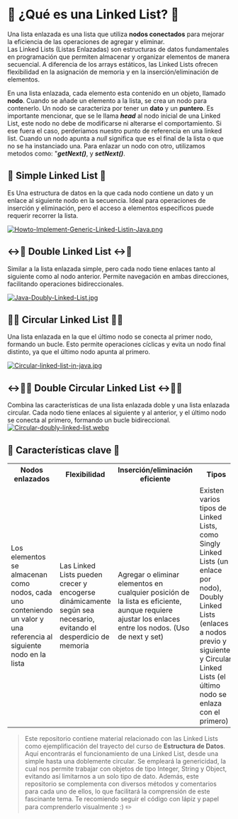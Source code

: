 # 🔗 ¿Qué es una Linked List? 🔗
Una lista enlazada es una lista que utiliza __nodos conectados__ para mejorar la eficiencia de las operaciones de agregar y eliminar.  
Las Linked Lists (Listas Enlazadas) son estructuras de datos fundamentales en programación que permiten almacenar y organizar 
elementos de manera secuencial. A diferencia de los arrays estáticos, las Linked Lists ofrecen flexibilidad en la asignación de memoria 
y en la inserción/eliminación de elementos.  

En una lista enlazada, cada elemento esta contenido en un objeto, llamado __nodo__. Cuando se añade un elemento a la lista, se crea un nodo para contenerlo. Un nodo se caracteriza por tener un __dato__ y un __puntero__. Es importante mencionar, que se le llama ***head*** al nodo inicial de una Linked List, este nodo no debe de modificarse ni alterarse el comportamiento. Si ese fuera el caso, perderiamos nuestro punto de referencia en una linked list. Cuando un nodo apunta a _null_ significa que es el final de la lista o que no se ha instanciado una. Para enlazar un nodo con otro, utilizamos metodos como: "***getNext()***, y ***setNext()***. 

## 📝 Simple Linked List 📝
Es Una estructura de datos en la que cada nodo contiene un dato y un enlace al siguiente nodo en la secuencia. Ideal para operaciones de inserción y eliminación, pero el acceso a elementos específicos puede requerir recorrer la lista. 
 
[![Howto-Implement-Generic-Linked-Listin-Java.png](https://i.postimg.cc/8CvFPjsk/Howto-Implement-Generic-Linked-Listin-Java.png)](https://postimg.cc/qtkB1B8W)

## ↔️📝 Double Linked List ↔️📝
Similar a la lista enlazada simple, pero cada nodo tiene enlaces tanto al siguiente como al nodo anterior. Permite navegación en ambas direcciones, facilitando operaciones bidireccionales.  

[![Java-Doubly-Linked-List.jpg](https://i.postimg.cc/XqJLv2sT/Java-Doubly-Linked-List.jpg)](https://postimg.cc/PpgY3Ms4)

## 🔄📝 Circular Linked List 🔄📝
Una lista enlazada en la que el último nodo se conecta al primer nodo, formando un bucle. Esto permite operaciones cíclicas y evita un nodo final distinto, ya que el último nodo apunta al primero.  

[![Circular-linked-list-in-java.jpg](https://i.postimg.cc/nh8K8ct8/Circular-linked-list-in-java.jpg)](https://postimg.cc/8jHfMG5w)

## ↔️🔄📝 Double Circular Linked List ↔️🔄📝
Combina las características de una lista enlazada doble y una lista enlazada circular. Cada nodo tiene enlaces al siguiente y al anterior, y el último nodo se conecta al primero, formando un bucle bidireccional.  
[![Circular-doubly-linked-list.webp](https://i.postimg.cc/XqfFKmsZ/Circular-doubly-linked-list.webp)](https://postimg.cc/m1rtBXfR)

  
## 🔑 Características clave  🔑
<table>
<tr>
<th>Nodos enlazados</th>
<th>Flexibilidad</th>
<th>Inserción/eliminación eficiente</th>
<th>Tipos</th>
<th>Generecidad</th>
</tr>
<tr>
<td>Los elementos se almacenan como nodos, cada uno conteniendo un valor y una referencia al siguiente nodo en la lista</td>
<td>Las Linked Lists pueden crecer y encogerse dinámicamente según sea necesario, evitando el desperdicio de memoria </td>
<td>Agregar o eliminar elementos en cualquier posición de la lista es eficiente, aunque requiere ajustar 
los enlaces entre los nodos. (Uso de next y set)</td>
<td>Existen varios tipos de Linked Lists, como Singly Linked Lists (un enlace por nodo), Doubly Linked Lists 
(enlaces a nodos previo y siguiente) y Circular Linked Lists (el último nodo se enlaza con el primero)</td>
<td>La capacidad de trabajar con diferentes tipos de datos en una Linked List. Permite almacenar y manipular elementos de tipos diversos, como enteros, cadenas u objetos, sin limitarse a un solo tipo de dato</td>
</tr>
</table>

> Este repositorio contiene material relacionado con las Linked Lists como ejemplificación del trayecto del curso de __Estructura de Datos__. Aquí encontrarás el funcionamiento de una Linked List, desde una simple hasta una doblemente circular. Se empleará la genericidad, la cual nos permite trabajar con objetos de tipo Integer, String y Object, evitando así limitarnos a un solo tipo de dato. Además, este repositorio se complementa con diversos métodos y comentarios para cada uno de ellos, lo que facilitará la comprensión de este fascinante tema. Te recomiendo seguir el código con lápiz y papel para comprenderlo visualmente :) ✏️
